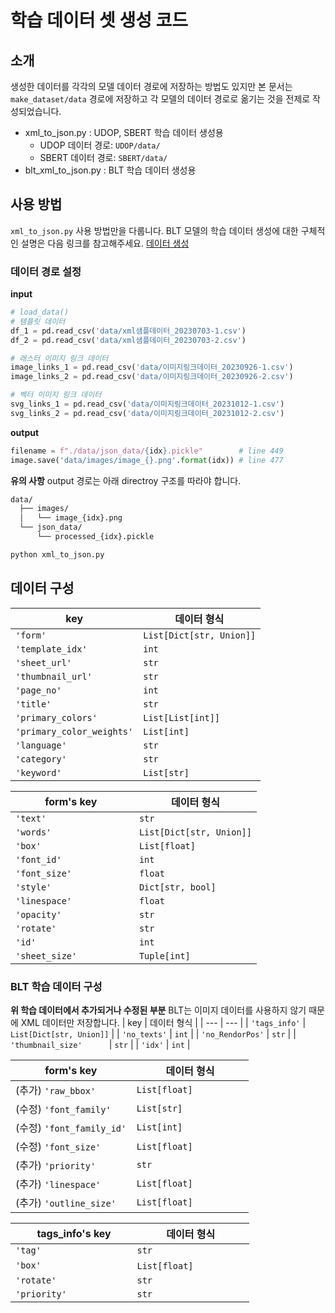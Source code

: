 # 학습 데이터 셋 생성 코드

## 소개
생성한 데이터를 각각의 모델 데이터 경로에 저장하는 방법도 있지만 본 문서는 `make_dataset/data` 경로에 저장하고 각 모델의 데이터 경로로 옮기는 것을 전제로 작성되었습니다.
- xml_to_json.py : UDOP, SBERT 학습 데이터 생성용
   - UDOP 데이터 경로: `UDOP/data/`
   - SBERT 데이터 경로: `SBERT/data/`
- blt_xml_to_json.py : BLT 학습 데이터 생성용

## 사용 방법
`xml_to_json.py` 사용 방법만을 다룹니다. BLT 모델의 학습 데이터 생성에 대한 구체적인 설명은 다음 링크를 참고해주세요.
[데이터 생성](https://github.com/MIRIDIH-2023/Design-Assistant-AI/blob/main/models/BLT/README.md)

### 데이터 경로 설정
**input**
``` python
# load_data()
# 템플릿 데이터
df_1 = pd.read_csv('data/xml샘플데이터_20230703-1.csv')
df_2 = pd.read_csv('data/xml샘플데이터_20230703-2.csv')

# 래스터 이미지 링크 데이터
image_links_1 = pd.read_csv('data/이미지링크데이터_20230926-1.csv')
image_links_2 = pd.read_csv('data/이미지링크데이터_20230926-2.csv')

# 벡터 이미지 링크 데이터
svg_links_1 = pd.read_csv('data/이미지링크데이터_20231012-1.csv')
svg_links_2 = pd.read_csv('data/이미지링크데이터_20231012-2.csv')
```
**output**
``` python
filename = f"./data/json_data/{idx}.pickle"        # line 449 
image.save('data/images/image_{}.png'.format(idx)) # line 477 
```
**유의 사항**
output 경로는 아래 directroy 구조를 따라야 합니다.
``` bash
data/
  ├── images/
  │   └── image_{idx}.png
  └── json_data/
      └── processed_{idx}.pickle
```

``` bash
python xml_to_json.py
```

## 데이터 구성
| key | 데이터 형식 |
| --- | --- |
| `'form'` | ```List[Dict[str, Union]]``` |
| `'template_idx'` | `int` |
| `'sheet_url'` | `str` |
| `'thumbnail_url'` | `str` |
| `'page_no'` | `int` |
| `'title'` | `str` |
| `'primary_colors'` | `List[List[int]]` |
| `'primary_color_weights'` | `List[int]` |
| `'language'` | `str` |
| `'category'` | `str` |
| `'keyword'` | `List[str]` |

|&nbsp;&nbsp;&nbsp;&nbsp;&nbsp;&nbsp;&nbsp;&nbsp;&nbsp;&nbsp; form's key &nbsp;&nbsp;&nbsp;&nbsp;&nbsp;&nbsp;&nbsp;&nbsp;&nbsp;&nbsp;&nbsp;| 데이터 형식 |
| --- | --- |
| `'text'` | `str` |
| `'words'` | `List[Dict[str, Union]]` |
| `'box'` | `List[float]` |
| `'font_id'` | `int` |
| `'font_size'` | `float` |
| `'style'` | `Dict[str, bool]` |
| `'linespace'` | `float` |
| `'opacity'` | `str` |
| `'rotate'` | `str` |
| `'id'` | `int` |
| `'sheet_size'` | `Tuple[int]` |

### BLT 학습 데이터 구성
**위 학습 데이터에서 추가되거나 수정된 부분**
BLT는 이미지 데이터를 사용하지 않기 때문에 XML 데이터만 저장합니다. 
| key | 데이터 형식 |
| --- | --- |
| `'tags_info'` | ```List[Dict[str, Union]]``` |
| `'no_texts'` | `int` |
| `'no_RendorPos'` | `str` |
| `'thumbnail_size'` &nbsp;&nbsp;&nbsp;&nbsp;&nbsp;&nbsp;&nbsp;&nbsp;&nbsp;&nbsp;| `str` |
| `'idx'` | `int` |

|&nbsp;&nbsp;&nbsp;&nbsp;&nbsp;&nbsp;&nbsp;&nbsp;&nbsp;&nbsp; form's key &nbsp;&nbsp;&nbsp;&nbsp;&nbsp;&nbsp;&nbsp;&nbsp;&nbsp;&nbsp;| 데이터 형식 |
| --- | --- |
| (추가) `'raw_bbox'` | `List[float]` |
| (수정) `'font_family'` | `List[str]` |
| (수정) `'font_family_id'` | `List[int]` |
| (수정) `'font_size'`| `List[float]` &nbsp;&nbsp;&nbsp;&nbsp;&nbsp;&nbsp;&nbsp;&nbsp;&nbsp;&nbsp;&nbsp;&nbsp;&nbsp;&nbsp;&nbsp;&nbsp;&nbsp;&nbsp;|
| (추가) `'priority'` | `str` |
| (추가) `'linespace'` | `List[float]` |
| (추가) `'outline_size'` | `List[float]` |

|&nbsp;&nbsp;&nbsp;&nbsp;&nbsp;&nbsp;&nbsp; tags_info's key &nbsp;&nbsp;&nbsp;&nbsp;&nbsp;| 데이터 형식 |
| --- | --- |
| `'tag'` | `str` |
| `'box'` | `List[float]` &nbsp;&nbsp;&nbsp;&nbsp;&nbsp;&nbsp;&nbsp;&nbsp;&nbsp;&nbsp;&nbsp;&nbsp;&nbsp;&nbsp;&nbsp;&nbsp;&nbsp;&nbsp; |
| `'rotate'` | `str` |
| `'priority'` | `str` |